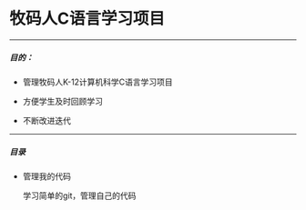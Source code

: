 # 牧码人C语言学习项目

------

##### 目的：

- 管理牧码人K-12计算机科学C语言学习项目

- 方便学生及时回顾学习

- 不断改进迭代

------

#####   目录

- 管理我的代码

  学习简单的git，管理自己的代码